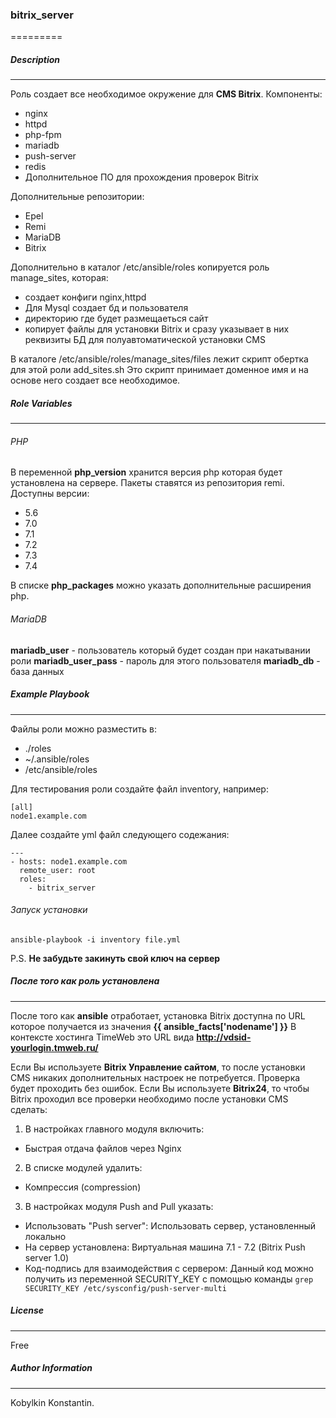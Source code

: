 ### bitrix_server
=========
##### Description
-----------------

Роль создает все необходимое окружение для **CMS Bitrix**. 
Компоненты:
* nginx
* httpd
* php-fpm
* mariadb
* push-server
* redis
* Дополнительное ПО для прохождения проверок Bitrix

Дополнительные репозитории:
* Epel
* Remi
* MariaDB
* Bitrix

Дополнительно в каталог /etc/ansible/roles копируется роль manage_sites, которая:
* создает конфиги nginx,httpd 
* Для Mysql создает бд и пользователя 
* директорию где будет размещаеться сайт
* копирует файлы для установки Bitrix и сразу указывает в них реквизиты БД для полуавтоматической установки CMS

В каталоге /etc/ansible/roles/manage_sites/files лежит скрипт обертка для этой роли add_sites.sh
Это скрипт принимает доменное имя и на основе него создает все необходимое.

##### Role Variables
--------------

###### PHP
В переменной **php_version** хранится версия php которая будет установлена на сервере. Пакеты ставятся из репозитория remi. 
Доступны версии: 
* 5.6 
* 7.0 
* 7.1 
* 7.2 
* 7.3 
* 7.4

В списке **php_packages** можно указать дополнительные расширения php.

###### MariaDB
**mariadb_user** - пользователь который будет создан при накатывании роли
**mariadb_user_pass** - пароль для этого пользователя
**mariadb_db** - база данных


##### Example Playbook
----------------

Файлы роли можно разместить в:
* ./roles
* ~/.ansible/roles
* /etc/ansible/roles

Для тестирования роли создайте файл inventory, например:
```
[all]
node1.example.com
```

Далее создайте yml файл следующего содежания:
```
---
- hosts: node1.example.com
  remote_user: root
  roles:
    - bitrix_server
```

###### Запуск установки

`ansible-playbook -i inventory file.yml`

P.S. **Не забудьте закинуть свой ключ на сервер**

##### После того как роль установлена
-------
После того как **ansible** отработает, установка Bitrix доступна по URL которое получается из значения **{{ ansible_facts['nodename'] }}**
В контексте хостинга TimeWeb это URL вида **http://vdsid-yourlogin.tmweb.ru/**

Если Вы используете **Bitrix Управление сайтом**, то после установки CMS никаких дополнительных настроек не потребуется. Проверка будет проходить без ошибок.
Если Вы используете **Bitrix24**, то чтобы Bitrix проходил все проверки необходимо после установки CMS сделать:
1. В настройках главного модуля включить:
  * Быстрая отдача файлов через Nginx
2. В списке модулей удалить:
  * Компрессия (compression)
3. В настройках модуля Push and Pull указать:
  * Использовать "Push server": Использовать сервер, установленный локально
  * На сервер установлена: Виртуальная машина 7.1 - 7.2 (Bitrix Push server 1.0) 
  * Код-подпись для взаимодействия с сервером: 
Данный код можно получить из переменной SECURITY_KEY с помощью команды
`grep SECURITY_KEY /etc/sysconfig/push-server-multi`

##### License
-------

Free

##### Author Information
------------------

Kobylkin Konstantin.
